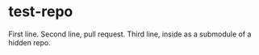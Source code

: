 # test-repo

First line.
Second line, pull request.
Third line, inside as a submodule of a hidden repo.
